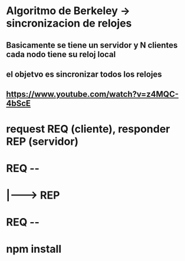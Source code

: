 
# Algoritmo de Berkeley -> sincronizacion de relojes
## Basicamente se tiene un servidor y N clientes cada nodo tiene su reloj local
## el objetvo es sincronizar todos los relojes
## https://www.youtube.com/watch?v=z4MQC-4bScE
# request REQ (cliente), responder REP (servidor)

# REQ --
#     |---> REP
# REQ --

# npm install 
